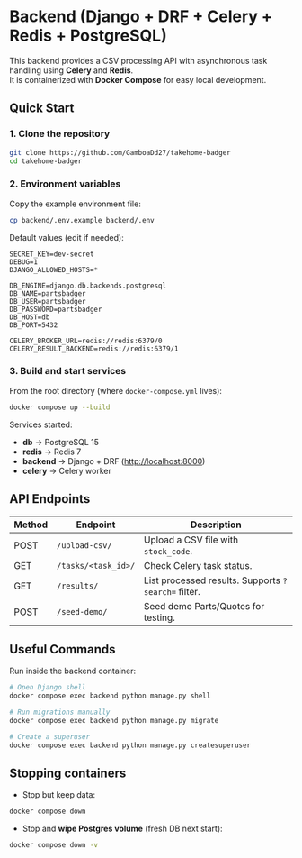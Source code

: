 # Backend (Django + DRF + Celery + Redis + PostgreSQL)

This backend provides a CSV processing API with asynchronous task handling using **Celery** and **Redis**.  
It is containerized with **Docker Compose** for easy local development.



## Quick Start

### 1. Clone the repository
```bash
git clone https://github.com/GamboaDd27/takehome-badger
cd takehome-badger
````

### 2. Environment variables

Copy the example environment file:

```bash
cp backend/.env.example backend/.env
```

Default values (edit if needed):

```env
SECRET_KEY=dev-secret
DEBUG=1
DJANGO_ALLOWED_HOSTS=*

DB_ENGINE=django.db.backends.postgresql
DB_NAME=partsbadger
DB_USER=partsbadger
DB_PASSWORD=partsbadger
DB_HOST=db
DB_PORT=5432

CELERY_BROKER_URL=redis://redis:6379/0
CELERY_RESULT_BACKEND=redis://redis:6379/1
```

### 3. Build and start services

From the root directory (where `docker-compose.yml` lives):

```bash
docker compose up --build
```

Services started:

* **db** → PostgreSQL 15
* **redis** → Redis 7
* **backend** → Django + DRF ([http://localhost:8000](http://localhost:8000))
* **celery** → Celery worker



## API Endpoints

| Method | Endpoint            | Description                                         |
| ------ | ------------------- | --------------------------------------------------- |
| POST   | `/upload-csv/`      | Upload a CSV file with `stock_code`.                |
| GET    | `/tasks/<task_id>/` | Check Celery task status.                           |
| GET    | `/results/`         | List processed results. Supports `?search=` filter. |
| POST   | `/seed-demo/`       | Seed demo Parts/Quotes for testing.                 |



## Useful Commands

Run inside the backend container:

```bash
# Open Django shell
docker compose exec backend python manage.py shell

# Run migrations manually
docker compose exec backend python manage.py migrate

# Create a superuser
docker compose exec backend python manage.py createsuperuser
```


## Stopping containers

* Stop but keep data:

```bash
docker compose down
```

* Stop and **wipe Postgres volume** (fresh DB next start):

```bash
docker compose down -v
```
